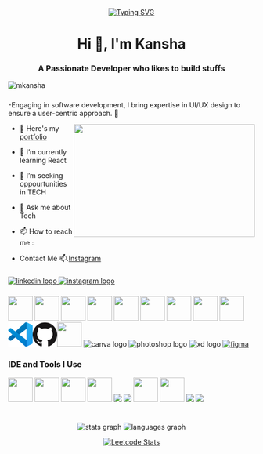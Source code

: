 
<div align="center">
   <a href="https://git.io/typing-svg"><img src="https://readme-typing-svg.herokuapp.com?font=Fira+Code&weight=450&size=23&duration=2000&pause=30&color=F96167CF&background=F9E79500&random=false&width=435&lines=%22With+great+power+often+;comes+great+confusion...%22" alt="Typing SVG" /></a>
</div>

<!--<div align="center">
    <img width="1000" height="400" src="kansha.png" alt="">
</div> -->

###
<h1 align="center">Hi 👋, I'm Kansha</h1>
<h3 align="center">A Passionate Developer who likes to build stuffs</h3>

<p align="left"> <img src="https://komarev.com/ghpvc/?username=MKansha&label=Profile%20views&color=0e75b6&style=flat" alt="mkansha" /> </p> 

###

-Engaging in software development, I bring expertise in UI/UX design to ensure a user-centric approach. 🚀


 <img align="right"  width="370" height="230" src="https://media.tenor.com/m1Mr-khUDVgAAAAM/anime-hacking.gif">

- 🔭 Here's my [portfolio]()                                                 
- 🌱 I’m currently learning React
- 🤔 I’m seeking oppourtunities in TECH
- 💬 Ask me about Tech
- 📫 How to reach me :

- Contact Me 📫.[Instagram](https://www.instagram.com/kansha_____/)

###

<div align="left">
  <a href="https://www.linkedin.com/in/m-kansha-aaa74626b " target="_blank">
    <img src="https://img.shields.io/static/v1?message=LinkedIn&logo=linkedin&label=&color=0077B5&logoColor=white&labelColor=&style=for-the-badge" height="40" alt="linkedin logo"  />
  </a>
  <a href="https://www.instagram.com/kansha_____/" target="_blank">
    <img src="https://img.shields.io/static/v1?message=Instagram&logo=instagram&label=&color=E4405F&logoColor=white&labelColor=&style=for-the-badge" height="40" alt="instagram logo"  />
  </a>
</div>

###


###

<div align="left">
    <img height="50" width="50" src="https://img.icons8.com/color/48/000000/python.png" /> 
    <img height="50" width="50" src="https://img.icons8.com/color/48/000000/c-programming.png" /> 
    <img height="50" width="50" src="https://img.icons8.com/color/48/000000/c-plus-plus-logo.png" /> 
    <img height="50" width="50" src="https://img.icons8.com/color/48/000000/java-coffee-cup-logo.png" /> 
    <img height="50" width="50" src="https://img.icons8.com/color/48/000000/html-5.png" /> 
    <img height="50" width="50" src="https://img.icons8.com/color/48/000000/css3.png" /> 
    <img height="50" width="50" src="https://img.icons8.com/color/48/000000/bootstrap.png" />
    <img height="50" width="50" src="https://img.icons8.com/color/48/000000/javascript.png"/>
    <img height="50" width="50" src="https://img.icons8.com/color/48/000000/react-native.png"/>
    <img height="50" width="50" src="https://img.icons8.com/color/48/000000/mysql-logo.png"/>
    <img height="50" width="50" src="https://cdn.jsdelivr.net/gh/devicons/devicon/icons/canva/canva-original.svg" alt="canva logo" />
    <img height="50" width="50" src="https://cdn.jsdelivr.net/gh/devicons/devicon/icons/photoshop/photoshop-plain.svg" alt="photoshop logo" />
    <img height="50" width="50" src="https://cdn.jsdelivr.net/gh/devicons/devicon/icons/xd/xd-plain.svg" alt="xd logo" />
    <a href="https://www.figma.com/" target="_blank" rel="noreferrer">
        <img height="50" width="50" src="https://www.vectorlogo.zone/logos/figma/figma-icon.svg" alt="figma" />
    </a>
<!--     <a href="https://www.photoshop.com/en" target="_blank" rel="noreferrer">
        <img height="50" width="50" src="https://raw.githubusercontent.com/devicons/devicon/master/icons/photoshop/photoshop-line.svg" alt="photoshop" />
    </a> -->
    <img align="left" height="50" width="50" alt="Visual Studio Code" src="https://raw.githubusercontent.com/github/explore/80688e429a7d4ef2fca1e82350fe8e3517d3494d/topics/visual-studio-code/visual-studio-code.png">
    <img align="left" height="50" width="50" alt="GitHub" src="https://raw.githubusercontent.com/github/explore/78df643247d429f6cc873026c0622819ad797942/topics/github/github.png">
    
</div>


### IDE and Tools I Use
<img height="50" width="50" src="https://img.icons8.com/color/48/000000/visual-studio-code-2019.png"/> <img height="50" width="50" src="https://img.icons8.com/color/48/000000/pycharm.png"/> <img height="50" width="50" src="https://img.icons8.com/color/50/000000/git.png"/> <img height="50" width="50" src="https://img.icons8.com/dusk/64/000000/anaconda.png"/> <img height="50" src="https://img.icons8.com/officel/480/null/java-eclipse.png"/> <img height="50" src="https://img.icons8.com/color/480/null/notion--v1.png" /> <img height="50" width="50" src="https://img.icons8.com/doodle/48/000000/adobe-photoshop.png"/> <img height="50" width="50" src="https://img.icons8.com/color/48/000000/figma--v1.png"/> <img height="50" src="https://img.shields.io/badge/Netlify-00C7B7?style=for-the-badge&logo=netlify&logoColor=white"/> <img height="50" src="https://img.shields.io/badge/Adobe%20XD-FF61F6?style=for-the-badge&logo=Adobe%20XD&logoColor=white"/>


###

<br clear="both">

<div align="center">
  <img src="https://github-readme-stats.vercel.app/api?hide_title=false&hide_rank=false&show_icons=true&include_all_commits=false&count_private=true&disable_animations=false&theme=blue-green&locale=en&hide_border=false&username=MKansha" height="150" alt="stats graph"  />
  <img src="https://github-readme-stats.vercel.app/api/top-langs?locale=en&hide_title=false&layout=compact&card_width=320&langs_count=5&theme=blue-green&hide_border=false&username=MKansha" height="150" alt="languages graph"  />
    
 [![Leetcode Stats](https://leetcard.jacoblin.cool/kansha_2312?ext=contest&theme=dark)](https://leetcode.com/kansha_2312)
</div>


### 



